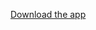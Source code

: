 [Download the app](https://github.com/jainam03/electron-weather-app/releases/download/v1.1/Weather.app.Setup.1.0.0.exe)